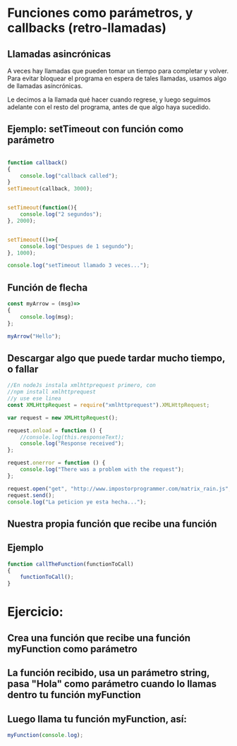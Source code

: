 [//]: # ( spellcheck-language es )
<!-- Global site tag (gtag.js) - Google Analytics -->
<script async src="https://www.googletagmanager.com/gtag/js?id=UA-58458282-5"></script>
<script>
  window.dataLayer = window.dataLayer || [];
  function gtag(){dataLayer.push(arguments);}
  gtag('js', new Date());

  gtag('config', 'UA-58458282-5');
</script>

# Funciones como parámetros, y callbacks (retro-llamadas)

## Llamadas asincrónicas 

A veces hay llamadas que pueden tomar un tiempo para completar y volver. Para evitar bloquear el programa en espera de tales llamadas, usamos algo de llamadas asincrónicas.

Le decimos a la llamada qué hacer cuando regrese, y luego seguimos adelante con el resto del programa, antes de que algo haya sucedido.

## Ejemplo: setTimeout con función como parámetro

```javascript

function callback()
{
    console.log("callback called");
}
setTimeout(callback, 3000);


setTimeout(function(){
    console.log("2 segundos");
}, 2000);


setTimeout(()=>{
    console.log("Despues de 1 segundo");
}, 1000);

console.log("setTimeout llamado 3 veces...");

```

## Función de flecha
```javascript
const myArrow = (msg)=>
{
    console.log(msg);    
};

myArrow("Hello");
```

## Descargar algo que puede tardar mucho tiempo, o fallar

```javascript
//En nodeJs instala xmlhttprequest primero, con
//npm install xmlhttprequest
//y use ese linea
const XMLHttpRequest = require("xmlhttprequest").XMLHttpRequest;

var request = new XMLHttpRequest();

request.onload = function () {
    //console.log(this.responseText);
    console.log("Response received");
};

request.onerror = function () {
    console.log("There was a problem with the request");
};

request.open("get", "http://www.impostorprogrammer.com/matrix_rain.js", true);
request.send();
console.log("La peticion ye esta hecha...");
```


## Nuestra propia función que recibe una función
## Ejemplo
```javascript
function callTheFunction(functionToCall)
{
    functionToCall();
}
```

# Ejercicio: 
## Crea una función que recibe una función myFunction como parámetro 
## La función recibido, usa un parámetro string, pasa "Hola" como parámetro cuando lo llamas dentro tu función myFunction

## Luego llama tu función myFunction, así: 
```javascript
myFunction(console.log);
```

